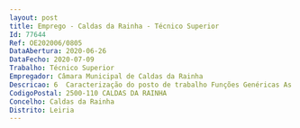 ```yaml
--- 
layout: post
title: Emprego - Caldas da Rainha - Técnico Superior
Id: 77644
Ref: OE202006/0805
DataAbertura: 2020-06-26
DataFecho: 2020-07-09
Trabalho: Técnico Superior
Empregador: Câmara Municipal de Caldas da Rainha
Descricao: 6  Caracterização do posto de trabalho Funções Genéricas As estipuladas no n.º 2 do artigo 88.º da Lei n.º35 2014 de 20 de junho, conjugado com o anexo I. Funções Especificas Emitir pareceres jurídicos sobre reclamações e recursos administrativos, bem como sobre petições diversas, nomeadamente a nível de execuções fiscais, contencioso etc Colaborar na elaboração de projetos de posturas e regulamentos municipais e providenciar pela sua atualidade e exequibilidade Instruir os requerimentos para obtenção das declarações de utilidade pública de bens e direitos a expropriar  Instruir e acompanhar os processos que se refiram á defesa dos bens do domínio público a cargo do Município e ainda do património que integre o seu domínio privado  Uniformizar as interpretações jurídicas  criar e manter uma base de dados atualizada de regulamentos internos, normas e demais legislação em vigor a aplicar à Autarquia  Elaboração de minutas e contratos no âmbito da contratação pública municipal, bem como os restantes contratos em que o município seja outorgante  Instruir os procedimentos conducentes à tomada de medidas de tutela da reposição da legalidade urbanística decorrentes do incumprimento de embargos, de trabalhos de correção ou alteração, demolição da obra e reposição do terreno ou de cessação da utilização e, ainda, à defesa dos interesses e direitos do município decorrentes de infrações às normas legais e regulamentares.
CodigoPostal: 2500-110 CALDAS DA RAINHA
Concelho: Caldas da Rainha
Distrito: Leiria
--- 
```

